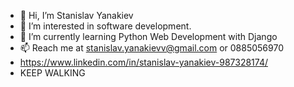 - 👋 Hi, I’m Stanislav Yanakiev
- 👀 I’m interested in software development.
- 🌱 I’m currently learning Python Web Development with Django
- 📫 Reach me at stanislav.yanakievv@gmail.com or 0885056970
- https://www.linkedin.com/in/stanislav-yanakiev-987328174/
- KEEP WALKING
